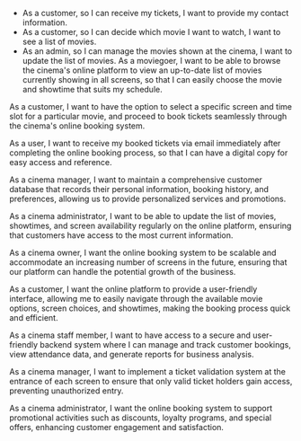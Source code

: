 - As a customer, so I can receive my tickets, I want to provide my contact information.
- As a customer, so I can decide which movie I want to watch, I want to see a list of movies.
- As an admin, so I can manage the movies shown at the cinema, I want to update the list of movies.
As a moviegoer, I want to be able to browse the cinema's online platform to view an up-to-date list of movies currently showing in all screens, so that I can easily choose the movie and showtime that suits my schedule.

As a customer, I want to have the option to select a specific screen and time slot for a particular movie, and proceed to book tickets seamlessly through the cinema's online booking system.

As a user, I want to receive my booked tickets via email immediately after completing the online booking process, so that I can have a digital copy for easy access and reference.

As a cinema manager, I want to maintain a comprehensive customer database that records their personal information, booking history, and preferences, allowing us to provide personalized services and promotions.

As a cinema administrator, I want to be able to update the list of movies, showtimes, and screen availability regularly on the online platform, ensuring that customers have access to the most current information.

As a cinema owner, I want the online booking system to be scalable and accommodate an increasing number of screens in the future, ensuring that our platform can handle the potential growth of the business.

As a customer, I want the online platform to provide a user-friendly interface, allowing me to easily navigate through the available movie options, screen choices, and showtimes, making the booking process quick and efficient.

As a cinema staff member, I want to have access to a secure and user-friendly backend system where I can manage and track customer bookings, view attendance data, and generate reports for business analysis.

As a cinema manager, I want to implement a ticket validation system at the entrance of each screen to ensure that only valid ticket holders gain access, preventing unauthorized entry.

As a cinema administrator, I want the online booking system to support promotional activities such as discounts, loyalty programs, and special offers, enhancing customer engagement and satisfaction.
